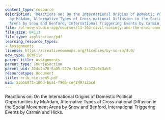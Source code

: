 ```yaml
---
content_type: resource
description: 'Reactions on: On the International Origins of Domestic Political Opportunities
  by McAdam, Alternative Types of Cross-national Diffusion in the Social Movement
  Arena by Snow and Benford, International Triggering Events by Carmin and Hicks.'
file: /ol-ocw-studio-app/courses/11-363-civil-society-and-the-environment-spring-2005/5365b8f1186db6a1f906ce4249712bcd_erik_nielsen5.pdf
file_size: 84113
file_type: application/pdf
learning_resource_types:
- Assignments
license: https://creativecommons.org/licenses/by-nc-sa/4.0/
ocw_type: OCWFile
parent_title: Assignments
parent_type: CourseSection
parent_uid: 824c2a70-5a05-227e-14e5-2c372c0c3ab3
resourcetype: Document
title: erik_nielsen5.pdf
uid: 5365b8f1-186d-b6a1-f906-ce4249712bcd
---
```

Reactions on: On the International Origins of Domestic Political Opportunities by McAdam, Alternative Types of Cross-national Diffusion in the Social Movement Arena by Snow and Benford, International Triggering Events by Carmin and Hicks.